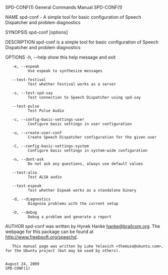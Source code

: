 SPD-CONF(1)                                                                              General Commands Manual                                                                              SPD-CONF(1)

NAME
       spd-conf - A simple tool for basic configuration of Speech Dispatcher and problem diagnostics

SYNOPSIS
       spd-conf [options]

DESCRIPTION
       spd-conf is a simple tool for basic configuration of Speech Dispatcher and problem diagnostics

OPTIONS
       -h, --help
              show this help message and exit

       -e, --espeak
              Use espeak to synthesize messages

       --test-festival
              Test whether Festival works as a server

       -s, --test-spd-say
              Test connection to Speech Dispatcher using spd-say

       --test-pulse
              Test Pulse Audio

       -c, --config-basic-settings-user
              Configure basic settings in user configuration

       -u, --create-user-conf
              Create Speech Dispatcher configuration for the given user

       -C, --config-basic-settings-system
              Configure basic settings in system-wide configuration

       -n, --dont-ask
              Do not ask any questions, always use default values

       --test-alsa
              Test ALSA audio

       --test-espeak
              Test whether Espeak works as a standalone binary

       -d, --diagnostics
              Diagnose problems with the current setup

       -D, --debug
              Debug a problem and generate a report

AUTHOR
       spd-conf was written by Hynek Hanke <hanke@brailcom.org>. The webpage for this package can be found at http://www.freebsoft.org/speechd.

       This manual page was written by Luke Yelavich <themuso@ubuntu.com>, for the Ubuntu project (but may be used by others).

                                                                                             August 24, 2009                                                                                  SPD-CONF(1)
